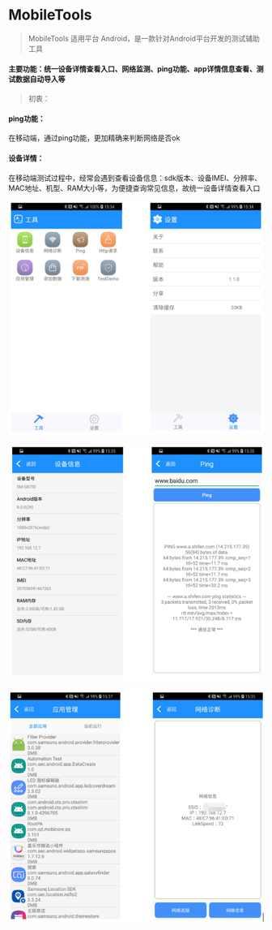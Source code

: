 # MobileTools

> MobileTools 适用平台 Android，是一款针对Android平台开发的测试辅助工具


#### 主要功能：统一设备详情查看入口、网络监测、ping功能、app详情信息查看、测试数据自动导入等

> 初衷：
#### ping功能：
在移动端，通过ping功能，更加精确来判断网络是否ok
#### 设备详情：
在移动端测试过程中，经常会遇到查看设备信息：sdk版本、设备IMEI、分辨率、MAC地址、机型、RAM大小等，为便捷查询常见信息，故统一设备详情查看入口

![image](https://github.com/GHyyy/MobileTools/blob/master/app/src/main/res/drawable/hk_01.png)

![image](https://github.com/GHyyy/MobileTools/blob/master/app/src/main/res/drawable/hk_02.png)

![image](https://github.com/GHyyy/MobileTools/blob/master/app/src/main/res/drawable/hk_03.png)
